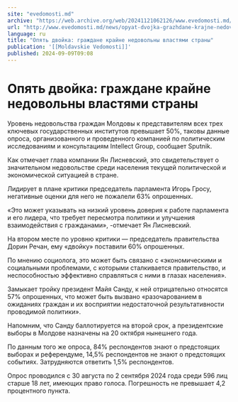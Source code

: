 ```yaml
---
site: "evedomosti.md"
archive: "https://web.archive.org/web/20241121062126/www.evedomosti.md/news/opyat-dvojka-grazhdane-krajne-nedovolny-vlastyami-strany"
url: "http://www.evedomosti.md/news/opyat-dvojka-grazhdane-krajne-nedovolny-vlastyami-strany"
language: ru
title: "Опять двойка: граждане крайне недовольны властями страны"
publication: '[[Moldavskie Vedomosti]]'
published: 2024-09-09T09:08
---
```


# Опять двойка: граждане крайне недовольны властями страны

Уровень недовольства граждан Молдовы к представителям всех трех ключевых государственных институтов превышает 50%, таковы данные опроса, организованного и проведенного компанией по политическим исследованиям и консультациям Intellect Group, сообщает Sputnik.

Как отмечает глава компании Ян Лисневский, это свидетельствует о значительном недовольстве среди населения текущей политической и экономической ситуацией в стране.

Лидирует в плане критики председатель парламента Игорь Гросу, негативные оценки для него не пожалели 63% опрошенных.

«Это может указывать на низкий уровень доверия к работе парламента и его лидера, что требует пересмотра политики и улучшения взаимодействия с гражданами», -отмечает Ян Лисневский.

На втором месте по уровню критики — председатель правительства Дорин Речан, ему «двойку» поставили 60% опрошенных.

По мнению социолога, это может быть связано с «экономическими и социальными проблемами, с которыми сталкивается правительство, и неспособностью эффективно справляться с ними в глазах населения».

Замыкает тройку президент Майя Санду, к ней отрицательно относятся 57% опрошенных, что может быть вызвано «разочарованием в ожиданиях граждан и их восприятии недостаточной результативности проводимой политики».

Напомним, что Санду баллотируется на второй срок, а президентские выборы в Молдове назначены на 20 октября нынешнего года.

По данным того же опроса, 84% респондентов знают о предстоящих выборах и референдуме, 14,5% респондентов не знают о предстоящих событиях. Затрудняются ответить 1,5% респондентов.

Опрос проводился с 30 августа по 2 сентября 2024 года среди 596 лиц старше 18 лет, имеющих право голоса. Погрешность не превышает 4,2 процентного пункта.